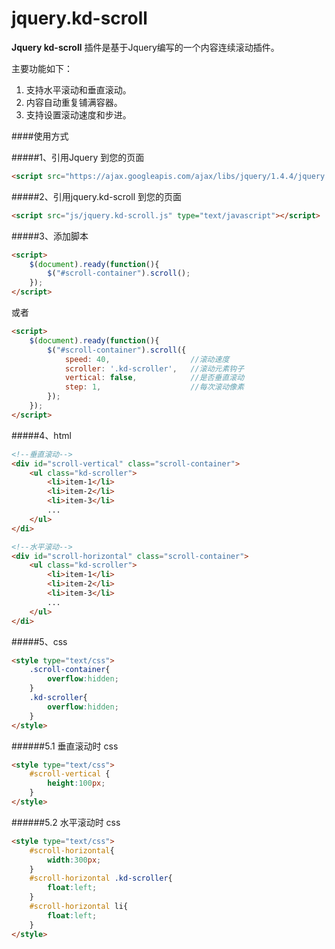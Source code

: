 jquery.kd-scroll
================

<strong>Jquery kd-scroll</strong> 插件是基于Jquery编写的一个内容连续滚动插件。
	
主要功能如下：
>
1. 支持水平滚动和垂直滚动。
2. 内容自动重复铺满容器。	
3. 支持设置滚动速度和步进。


####使用方式

#####1、引用Jquery 到您的页面
```html
<script src="https://ajax.googleapis.com/ajax/libs/jquery/1.4.4/jquery.js" type="text/javascript"></script>
```

#####2、引用jquery.kd-scroll 到您的页面
```html
<script src="js/jquery.kd-scroll.js" type="text/javascript"></script>
```

#####3、添加脚本

```html
<script>
	$(document).ready(function(){
    	$("#scroll-container").scroll();
	});
</script>
```
或者

```html
<script>
	$(document).ready(function(){
	    $("#scroll-container").scroll({
	    	speed: 40,  				//滚动速度
	        scroller: '.kd-scroller',	//滚动元素钩子
	        vertical: false,			//是否垂直滚动
	        step: 1,					//每次滚动像素
	    });
	});
</script>
```

#####4、html
```html
<!--垂直滚动-->
<div id="scroll-vertical" class="scroll-container">
	<ul class="kd-scroller">
		<li>item-1</li>
		<li>item-2</li>
		<li>item-3</li>
		...
	</ul>
</di>

<!--水平滚动-->
<div id="scroll-horizontal" class="scroll-container">
	<ul class="kd-scroller">
		<li>item-1</li>
		<li>item-2</li>
		<li>item-3</li>
		...
	</ul>
</di>

```

#####5、css
```html
<style type="text/css">
	.scroll-container{
		overflow:hidden;
	}
	.kd-scroller{
		overflow:hidden;
	}
</style>
```

######5.1 垂直滚动时 css

```html
<style type="text/css">
	#scroll-vertical {
		height:100px;
	}
</style>
```

######5.2 水平滚动时 css

```html
<style type="text/css">
	#scroll-horizontal{
		width:300px;
	}
	#scroll-horizontal .kd-scroller{
		float:left;
	}
	#scroll-horizontal li{
		float:left;
	}
</style>
```
